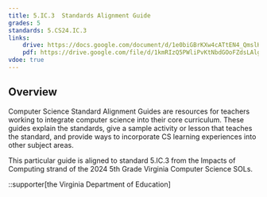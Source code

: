 ```yaml
---
title: 5.IC.3  Standards Alignment Guide
grades: 5
standards: 5.CS24.IC.3
links:
    drive: https://docs.google.com/document/d/1e0biGBrKXw4cATtEN4_QmslH1henxwlSJQu39UCDYtI/edit?usp=drive_link
    pdf: https://drive.google.com/file/d/1kmRIzQ5PWliPvKtNbdGOoFZdsLAlgWsh/view?usp=drive_link
vdoe: true
---
```


## Overview

Computer Science Standard Alignment Guides are resources for teachers working to integrate computer science into their core curriculum. These guides explain the standards, give a sample activity or lesson that teaches the standard, and provide ways to incorporate CS learning experiences into other subject areas. 

This particular guide is aligned to standard 5.IC.3 from the Impacts of Computing strand of the 2024 5th Grade Virginia Computer Science SOLs.

::supporter[the Virginia Department of Education]